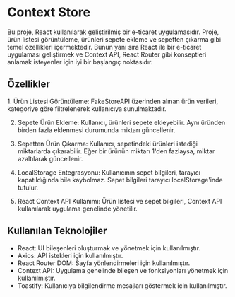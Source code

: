 <h1>Context Store</h1>
Bu proje, React kullanılarak geliştirilmiş bir e-ticaret uygulamasıdır. Proje, ürün listesi görüntüleme, ürünleri sepete ekleme ve sepetten çıkarma gibi temel özellikleri içermektedir. Bunun yanı sıra React ile bir e-ticaret uygulaması geliştirmek ve Context API, React Router gibi konseptleri anlamak isteyenler için iyi bir başlangıç noktasıdır.

<h2>Özellikler</h2>
1. Ürün Listesi Görüntüleme: FakeStoreAPI üzerinden alınan ürün verileri, kategoriye göre filtrelenerek kullanıcıya sunulmaktadır.

2. Sepete Ürün Ekleme: Kullanıcı, ürünleri sepete ekleyebilir. Aynı üründen birden fazla eklenmesi durumunda miktarı güncellenir.

3. Sepetten Ürün Çıkarma: Kullanıcı, sepetindeki ürünleri istediği miktarlarda çıkarabilir. Eğer bir ürünün miktarı 1'den fazlaysa, miktar azaltılarak güncellenir.

4. LocalStorage Entegrasyonu: Kullanıcının sepet bilgileri, tarayıcı kapatıldığında bile kaybolmaz. Sepet bilgileri tarayıcı localStorage'inde tutulur.

5. React Context API Kullanımı: Ürün listesi ve sepet bilgileri, Context API kullanılarak uygulama genelinde yönetilir.

<h2>Kullanılan Teknolojiler</h2>

- React: UI bileşenleri oluşturmak ve yönetmek için kullanılmıştır.
- Axios: API istekleri için kullanılmıştır.
- React Router DOM: Sayfa yönlendirmeleri için kullanılmıştır.
- Context API: Uygulama genelinde bileşen ve fonksiyonları yönetmek için kullanılmıştır.
- Toastify: Kullanıcıya bilgilendirme mesajları göstermek için kullanılmıştır.

